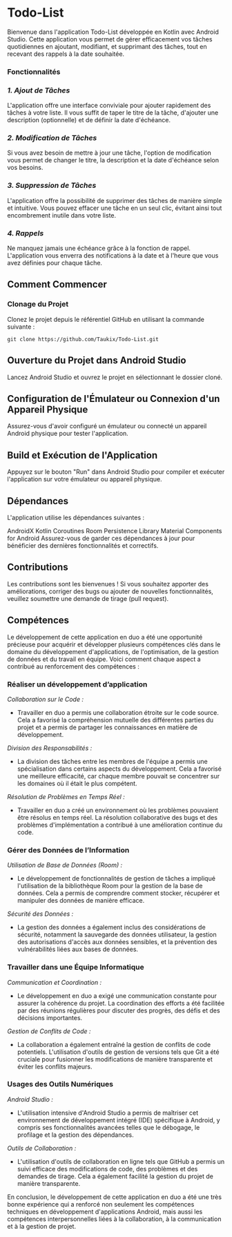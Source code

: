 # Todo-List

Bienvenue dans l'application Todo-List développée en Kotlin avec Android Studio. Cette application vous permet de gérer efficacement vos tâches quotidiennes en ajoutant, modifiant, et supprimant des tâches, tout en recevant des rappels à la date souhaitée.

### Fonctionnalités

### _1. Ajout de Tâches_
L'application offre une interface conviviale pour ajouter rapidement des tâches à votre liste. Il vous suffit de taper le titre de la tâche, d'ajouter une description (optionnelle) et de définir la date d'échéance.

### _2. Modification de Tâches_
Si vous avez besoin de mettre à jour une tâche, l'option de modification vous permet de changer le titre, la description et la date d'échéance selon vos besoins.

### _3. Suppression de Tâches_
L'application offre la possibilité de supprimer des tâches de manière simple et intuitive. Vous pouvez effacer une tâche en un seul clic, évitant ainsi tout encombrement inutile dans votre liste.

### _4. Rappels_
Ne manquez jamais une échéance grâce à la fonction de rappel. L'application vous enverra des notifications à la date et à l'heure que vous avez définies pour chaque tâche.

## Comment Commencer

### Clonage du Projet

Clonez le projet depuis le référentiel GitHub en utilisant la commande suivante :

```
git clone https://github.com/Taukix/Todo-List.git
```

## Ouverture du Projet dans Android Studio

Lancez Android Studio et ouvrez le projet en sélectionnant le dossier cloné.

## Configuration de l'Émulateur ou Connexion d'un Appareil Physique

Assurez-vous d'avoir configuré un émulateur ou connecté un appareil Android physique pour tester l'application.

## Build et Exécution de l'Application

Appuyez sur le bouton "Run" dans Android Studio pour compiler et exécuter l'application sur votre émulateur ou appareil physique.

## Dépendances

L'application utilise les dépendances suivantes :

AndroidX
Kotlin Coroutines
Room Persistence Library
Material Components for Android
Assurez-vous de garder ces dépendances à jour pour bénéficier des dernières fonctionnalités et correctifs.

## Contributions

Les contributions sont les bienvenues ! Si vous souhaitez apporter des améliorations, corriger des bugs ou ajouter de nouvelles fonctionnalités, veuillez soumettre une demande de tirage (pull request).

## Compétences

Le développement de cette application en duo a été une opportunité précieuse pour acquérir et développer plusieurs compétences clés dans le domaine du développement d'applications, de l'optimisation, de la gestion de données et du travail en équipe. Voici comment chaque aspect a contribué au renforcement des compétences :

### Réaliser un développement d’application

_Collaboration sur le Code :_ 

- Travailler en duo a permis une collaboration étroite sur le code source. Cela a favorisé la compréhension mutuelle des différentes parties du projet et a permis de partager les connaissances en matière de développement.

_Division des Responsabilités :_ 

- La division des tâches entre les membres de l'équipe a permis une spécialisation dans certains aspects du développement. Cela a favorisé une meilleure efficacité, car chaque membre pouvait se concentrer sur les domaines où il était le plus compétent.

_Résolution de Problèmes en Temps Réel :_ 

- Travailler en duo a créé un environnement où les problèmes pouvaient être résolus en temps réel. La résolution collaborative des bugs et des problèmes d'implémentation a contribué à une amélioration continue du code.

### Gérer des Données de l’Information

_Utilisation de Base de Données (Room) :_ 

- Le développement de fonctionnalités de gestion de tâches a impliqué l'utilisation de la bibliothèque Room pour la gestion de la base de données. Cela a permis de comprendre comment stocker, récupérer et manipuler des données de manière efficace.

_Sécurité des Données :_ 

- La gestion des données a également inclus des considérations de sécurité, notamment la sauvegarde des données utilisateur, la gestion des autorisations d'accès aux données sensibles, et la prévention des vulnérabilités liées aux bases de données.

### Travailler dans une Équipe Informatique

_Communication et Coordination :_ 

- Le développement en duo a exigé une communication constante pour assurer la cohérence du projet. La coordination des efforts a été facilitée par des réunions régulières pour discuter des progrès, des défis et des décisions importantes.

_Gestion de Conflits de Code :_ 

- La collaboration a également entraîné la gestion de conflits de code potentiels. L'utilisation d'outils de gestion de versions tels que Git a été cruciale pour fusionner les modifications de manière transparente et éviter les conflits majeurs.

### Usages des Outils Numériques

_Android Studio :_ 
  
- L'utilisation intensive d'Android Studio a permis de maîtriser cet environnement de développement intégré (IDE) spécifique à Android, y compris ses fonctionnalités avancées telles que le débogage, le profilage et la gestion des dépendances.

_Outils de Collaboration :_ 

- L'utilisation d'outils de collaboration en ligne tels que GitHub a permis un suivi efficace des modifications de code, des problèmes et des demandes de tirage. Cela a également facilité la gestion du projet de manière transparente.

En conclusion, le développement de cette application en duo a été une très bonne expérience qui a renforcé non seulement les compétences techniques en développement d'applications Android, mais aussi les compétences interpersonnelles liées à la collaboration, à la communication et à la gestion de projet.
